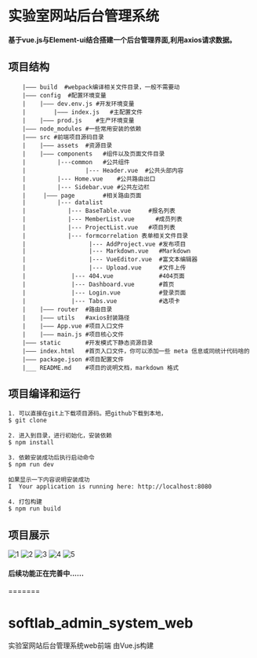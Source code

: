 # 实验室网站后台管理系统


#### 基于vue.js与Element-ui结合搭建一个后台管理界面,利用axios请求数据。


## 项目结构
```
    |——— build  #webpack编译相关文件目录，一般不需要动
	|——— config  #配置环境变量
	|    |——— dev.env.js #开发环境变量
	|		 |——— index.js   #主配置文件
	|    |——— prod.js    #生产环境变量
	|——— node_modules #一些常用安装的依赖
	|——— src #前端项目源码目录
	|    |——— assets  #资源目录
	|    |——— components   #组件以及页面文件目录
	|         |---common   #公共组件
	|              	  |--- Header.vue  #公共头部内容
	|		  |--- Home.vue    #公共路由出口
	|		  |--- Sidebar.vue #公共左边栏
	|	  |——— page        #相关路由页面
	|		  |--- datalist
	|			 |--- BaseTable.vue     #报名列表
	|			 |--- MemberList.vue	  #成员列表
	|			 |--- ProjectList.vue   #项目列表
	|			 |--- formcorrelation 表单相关文件目录
	|                  |--- AddProject.vue #发布项目
	|                  |--- Markdown.vue   #Markdown
	|                  |--- VueEditor.vue  #富文本编辑器
	|                  |--- Upload.vue     #文件上传
	|             |--- 404.vue             #404页面
	|             |--- Dashboard.vue       #首页      
	|             |--- Login.vue           #登录页面
	|             |--- Tabs.vue            #选项卡
	|    |——— router  #路由目录
	|	 |——— utils   #axios封装路径
	|    |——— App.vue #项目入口文件
	|    |——— main.js #项目核心文件
	|——— static       #开发模式下静态资源目录
	|——— index.html   #首页入口文件，你可以添加一些 meta 信息或同统计代码啥的
	|——— package.json #项目配置文件
	|___ README.md    #项目的说明文档，markdown 格式
```

## 项目编译和运行
    1. 可以直接在git上下载项目源码。把github下载到本地，
	$ git clone 

	2. 进入到目录，进行初始化，安装依赖
	$ npm install

	3. 依赖安装成功后执行启动命令
	$ npm run dev
	
	如果显示一下内容说明安装成功
	I  Your application is running here: http://localhost:8080

	4. 打包构建
	$ npm run build
	
## 项目展示
![1](https://tva1.sinaimg.cn/large/006nIlf0ly1g92g7mqk80j323g1dgju6.jpg)
![2](https://tva2.sinaimg.cn/large/006nIlf0ly1g92g7p1firj324a15on4v.jpg)
![3](https://tva4.sinaimg.cn/large/006nIlf0ly1g92g7xdhdnj32401f2q8c.jpg)
![4](https://tva3.sinaimg.cn/large/006nIlf0ly1g92g7t1zc5j322y19ktkp.jpg)
![5](https://tva2.sinaimg.cn/large/006nIlf0ly1g92g7vrpnlj323a1bs0y1.jpg)


#### 后续功能正在完善中......
=======
# softlab_admin_system_web
实验室网站后台管理系统web前端  由Vue.js构建
